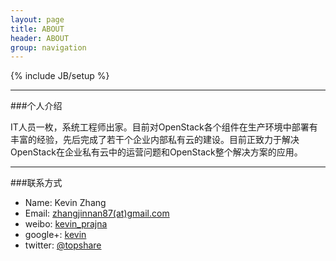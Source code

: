 ```yaml
---
layout: page
title: ABOUT
header: ABOUT
group: navigation
---
```

{% include JB/setup %}

----

###个人介绍

IT人员一枚，系统工程师出家。目前对OpenStack各个组件在生产环境中部署有丰富的经验，先后完成了若干个企业内部私有云的建设。目前正致力于解决OpenStack在企业私有云中的运营问题和OpenStack整个解决方案的应用。

----

###联系方式
* Name: Kevin Zhang
* Email: [zhangjinnan87(at)gmail.com](mailto:zhangjinnan87@gmail.com)
* weibo: [kevin_prajna](http://weibo.com/prajnagarden)
* google+: [kevin](https://plus.google.com/u/0/103766178049295339735/about)
* twitter: [@topshare](https://twitter.com/topshare)

